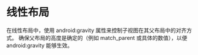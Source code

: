 # 线性布局
在线性布局中，使用 android:gravity 属性来控制子视图在其父布局中的对齐方式。
确保父布局的高度是确定的（例如 match_parent 或具体的数值），以便 android:gravity 能够生效。